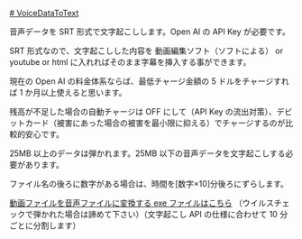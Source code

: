 [# VoiceDataToText](https://uni928.github.io/VoiceDataToText/)

音声データを SRT 形式で文字起こしします。Open AI の API Key が必要です。

SRT 形式なので、文字起こしした内容を 動画編集ソフト（ソフトによる） or youtube or html に入れればそのまま字幕を挿入する事ができます。

現在の Open AI の料金体系ならば、最低チャージ金額の 5 ドルをチャージすれば 1 か月以上使えると思います。

残高が不足した場合の自動チャージは OFF にして（API Key の流出対策）、デビットカード（被害にあった場合の被害を最小限に抑える）でチャージするのが比較的安心です。

25MB 以上のデータは弾かれます。25MB 以下の音声データを文字起こしする必要があります。

ファイル名の後ろに数字がある場合は、時間を[数字×10]分後ろにずらします。

[動画ファイルを音声ファイルに変換する exe ファイルはこちら](https://drive.google.com/file/d/1hb4z2ueRRZejwp80tFLzYdFQ92TKRDxk/view) （ウイルスチェックで弾かれた場合は諦めて下さい）（文字起こし API の仕様に合わせて 10 分ごとに分割します）

